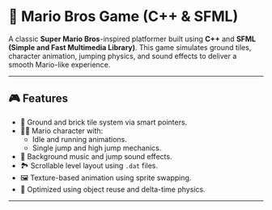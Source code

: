 ﻿# 🍄 Mario Bros Game (C++ & SFML)

A classic **Super Mario Bros**-inspired platformer built using **C++** and **SFML (Simple and Fast Multimedia Library)**. This game simulates ground tiles, character animation, jumping physics, and sound effects to deliver a smooth Mario-like experience.

---

## 🎮 Features

- 🧱 Ground and brick tile system via smart pointers.
- 👨‍🔧 Mario character with:
  - Idle and running animations.
  - Single jump and high jump mechanics.
- 🎵 Background music and jump sound effects.
- 🏞️ Scrollable level layout using `.dat` files.
- 🖼️ Texture-based animation using sprite swapping.
- 🧠 Optimized using object reuse and delta-time physics.

---
